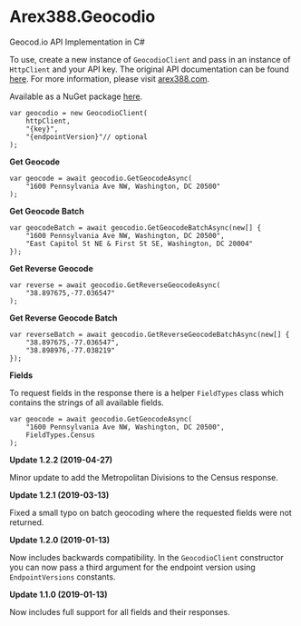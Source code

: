 ﻿# Arex388.Geocodio

Geocod.io API Implementation in C#

To use, create a new instance of `GeocodioClient` and pass in an instance of `HttpClient` and your API key. The original API documentation can be found [here][0]. For more information, please visit [arex388.com][1].

Available as a NuGet package [here][2].

    var geocodio = new GeocodioClient(
        httpClient,
        "{key}",
        "{endpointVersion}"// optional
    );

**Get Geocode**

    var geocode = await geocodio.GetGeocodeAsync(
        "1600 Pennsylvania Ave NW, Washington, DC 20500"
    );

**Get Geocode Batch**

    var geocodeBatch = await geocodio.GetGeocodeBatchAsync(new[] {
		"1600 Pennsylvania Ave NW, Washington, DC 20500",
		"East Capitol St NE & First St SE, Washington, DC 20004"
	});

**Get Reverse Geocode**

    var reverse = await geocodio.GetReverseGeocodeAsync(
        "38.897675,-77.036547"
    );

**Get Reverse Geocode Batch**

    var reverseBatch = await geocodio.GetReverseGeocodeBatchAsync(new[] {
		"38.897675,-77.036547",
		"38.898976,-77.038219"
	});

**Fields**

To request fields in the response there is a helper `FieldTypes` class which contains the strings of all available fields.

    var geocode = await geocodio.GetGeocodeAsync(
        "1600 Pennsylvania Ave NW, Washington, DC 20500",
        FieldTypes.Census
    );

**Update 1.2.2 (2019-04-27)**

Minor update to add the Metropolitan Divisions to the Census response.

**Update 1.2.1 (2019-03-13)**

Fixed a small typo on batch geocoding where the requested fields were not returned.

**Update 1.2.0 (2019-01-13)**

Now includes backwards compatibility. In the `GeocodioClient` constructor you can now pass a third argument for the endpoint version using `EndpointVersions` constants.

**Update 1.1.0 (2019-01-13)**

Now includes full support for all fields and their responses.

[0]:https://www.geocod.io/docs
[1]:https://arex388.com
[2]:https://www.nuget.org/packages/Arex388.Geocodio
